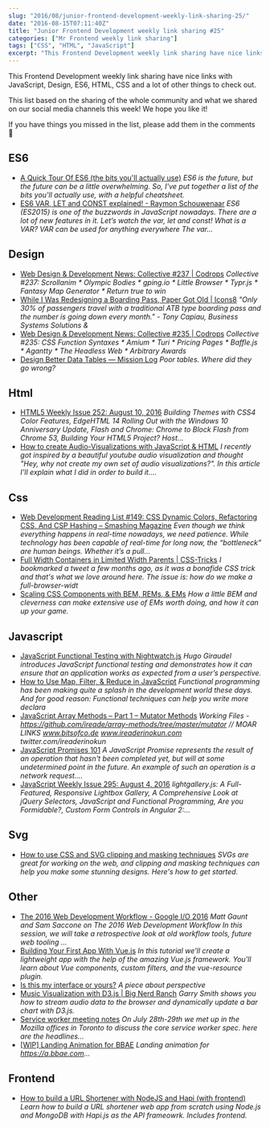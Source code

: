 ```yaml
---
slug: "2016/08/junior-frontend-development-weekly-link-sharing-25/"
date: "2016-08-15T07:11:40Z"
title: "Junior Frontend Development weekly link sharing #25"
categories: ["Mr Frontend weekly link sharing"]
tags: ["CSS", "HTML", "JavaScript"]
excerpt: "This Frontend Development weekly link sharing have nice links with JavaScript, Design, ES6, HTML, C..."
---
```


This Frontend Development weekly link sharing have nice links with JavaScript, Design, ES6, HTML, CSS and a lot of other things to check out.

This list based on the sharing of the whole community and what we shared on our social media channels this week! We hope you like it!

If you have things you missed in the list, please add them in the comments 🙂

## ES6

* [A Quick Tour Of ES6 (the bits you'll actually use)](http://buff.ly/2aK69yr "A Quick Tour Of ES6 (the bits you'll actually use)") _ES6 is the future, but the future can be a little overwhelming. So, I've put together a list of the bits you'll *actually* use, with a helpful cheatsheet._
* [ES6 VAR, LET and CONST explained! - Raymon Schouwenaar](http://buff.ly/2aA0bzc#frontend "ES6 VAR, LET and CONST explained! - Raymon Schouwenaar") _ES6 (ES2015) is one of the buzzwords in JavaScript nowadays. There are a lot of new features in it. Let’s watch the var, let and const! What is a VAR? VAR can be used for anything everywhere The var…_

## Design

* [Web Design & Development News: Collective #237 | Codrops](http://buff.ly/2boKqKB "Web Design & Development News: Collective #237 | Codrops") _Collective #237: Scrollanim * Olympic Bodies * gping.io * Little Browser * Typr.js * Fantasy Map Generator * Return true to win_
* [While I Was Redesigning a Boarding Pass, Paper Got Old | Icons8](http://buff.ly/2b7OtJH "While I Was Redesigning a Boarding Pass, Paper Got Old | Icons8") _"Only 30% of passengers travel with a traditional ATB type boarding pass and the number is going down every month." - Tony Capiau, Business Systems Solutions &_
* [Web Design & Development News: Collective #235 | Codrops](http://buff.ly/2b0PB4I "Web Design & Development News: Collective #235 | Codrops") _Collective #235: CSS Function Syntaxes * Amium * Turi * Pricing Pages * Baffle.js * Agantty * The Headless Web * Arbitrary Awards_
* [Design Better Data Tables — Mission Log](http://buff.ly/2aTVdLa "Design Better Data Tables — Mission Log") _Poor tables. Where did they go wrong?_

## Html

* [HTML5 Weekly Issue 252: August 10, 2016](http://buff.ly/2b5yX2B "HTML5 Weekly Issue 252: August 10, 2016") _Building Themes with CSS4 Color Features, EdgeHTML 14 Rolling Out with the Windows 10 Anniversary Update, Flash and Chrome: Chrome to Block Flash from Chrome 53, Building Your HTML5 Project? Host…_
* [How to create Audio-Visualizations with JavaScript & HTML](http://buff.ly/2azFCiP "How to create Audio-Visualizations with JavaScript & HTML") _I recently got inspired by a beautiful youtube audio visualization and thought "Hey, why not create my own set of audio visualizations?". In this article I'll explain what I did in order to build it.…_

## Css

* [Web Development Reading List #149: CSS Dynamic Colors, Refactoring CSS, And CSP Hashing – Smashing Magazine](http://buff.ly/2b3mBYM "Web Development Reading List #149: CSS Dynamic Colors, Refactoring CSS, And CSP Hashing – Smashing Magazine") _Even though we think everything happens in real-time nowadays, we need patience. While technology has been capable of real-time for long now, the “bottleneck” are human beings. Whether it’s a pull…_
* [Full Width Containers in Limited Width Parents | CSS-Tricks](http://buff.ly/2aNV2FW "Full Width Containers in Limited Width Parents | CSS-Tricks") _I bookmarked a tweet a few months ago, as it was a bonafide CSS trick and that's what we love around here. The issue is: how do we make a full-browser-widt_
* [Scaling CSS Components with BEM, REMs, & EMs](http://buff.ly/2aNUX5l "Scaling CSS Components with BEM, REMs, & EMs") _How a little BEM and cleverness can make extensive use of EMs worth doing, and how it can up your game._

## Javascript

* [JavaScript Functional Testing with Nightwatch.js](http://buff.ly/2bhYSDT "JavaScript Functional Testing with Nightwatch.js") _Hugo Giraudel introduces JavaScript functional testing and demonstrates how it can ensure that an application works as expected from a user’s perspective._
* [How to Use Map, Filter, & Reduce in JavaScript](http://buff.ly/2bdHz7e "How to Use Map, Filter, & Reduce in JavaScript") _Functional programming has been making quite a splash in the development world these days. And for good reason: Functional techniques can help you write more declara_
* [JavaScript Array Methods – Part 1 – Mutator Methods](http://buff.ly/2baZqyE "JavaScript Array Methods – Part 1 – Mutator Methods") _Working Files - https://github.com/ireade/array-methods/tree/master/mutator // MOAR LINKS www.bitsofco.de www.ireaderinokun.com twitter.com/ireaderinokun_
* [JavaScript Promises 101](http://buff.ly/2aO17Qu "JavaScript Promises 101") _A JavaScript Promise represents the result of an operation that hasn't been completed yet, but will at some undetermined point in the future. An example of such an operation is a network request.…_
* [JavaScript Weekly Issue 295: August 4, 2016](http://buff.ly/2aGAdJQ "JavaScript Weekly Issue 295: August 4, 2016") _lightgallery.js: A Full-Featured, Responsive Lightbox Gallery, A Comprehensive Look at jQuery Selectors, JavaScript and Functional Programming, Are you Formidable?, Custom Form Controls in Angular 2:…_

## Svg

* [How to use CSS and SVG clipping and masking techniques](http://buff.ly/2bhYzsF "How to use CSS and SVG clipping and masking techniques") _SVGs are great for working on the web, and clipping and masking techniques can help you make some stunning designs. Here's how to get started._

## Other

* [The 2016 Web Development Workflow - Google I/O 2016](http://buff.ly/2aIMF91 "The 2016 Web Development Workflow - Google I/O 2016") _Matt Gaunt and Sam Saccone on The 2016 Web Development Workflow In this session, we will take a retrospective look at old workflow tools, future web tooling ..._
* [Building Your First App With Vue.js](http://buff.ly/2aKPaxn "Building Your First App With Vue.js") _In this tutorial we'll create a lightweight app with the help of the amazing Vue.js framework. You'll learn about Vue components, custom filters, and the vue-resource plugin._
* [Is this my interface or yours?](http://buff.ly/2beH66s "Is this my interface or yours?") _A piece about perspective_
* [Music Visualization with D3.js | Big Nerd Ranch](http://buff.ly/2aOrsuK "Music Visualization with D3.js | Big Nerd Ranch") _Garry Smith shows you how to stream audio data to the browser and dynamically update a bar chart with D3.js._
* [Service worker meeting notes](http://buff.ly/2atcMFu "Service worker meeting notes") _On July 28th-29th we met up in the Mozilla offices in Toronto to discuss the core service worker spec. here are the headlines…_
* [[WIP] Landing Animation for BBAE](http://buff.ly/2b7dMis "[WIP] Landing Animation for BBAE") _Landing animation for https://a.bbae.com..._

## Frontend

* [How to build a URL Shortener with NodeJS and Hapi (with frontend)](http://buff.ly/2aFy53A "How to build a URL Shortener with NodeJS and Hapi (with frontend)") _Learn how to build a URL shortener web app from scratch using Node.js and MongoDB with Hapi.js as the API frameowrk. Includes frontend._